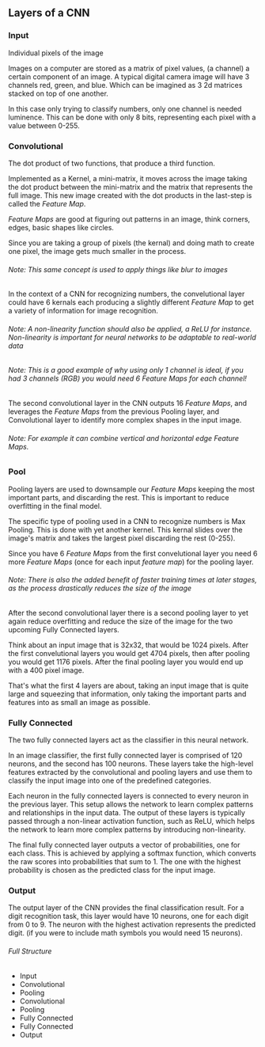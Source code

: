 ## Layers of a CNN

### Input

Individual pixels of the image

Images on a computer are stored as a matrix of pixel values, (a channel) a certain component of an image.
A typical digital camera image will have 3 channels red, green, and blue. Which can be imagined as 3 2d matrices stacked on top of one another.

In this case only trying to classify numbers, only one channel is needed luminence. This can be done with only 8 bits, representing each pixel with a value between 0-255.

### Convolutional

The dot product of two functions, that produce a third function.

Implemented as a Kernel, a mini-matrix, it moves across the image taking the dot product between the mini-matrix and the matrix that represents the full image. This new image created with the dot products in the last-step is called the _Feature Map_.

_Feature Maps_ are good at figuring out patterns in an image, think corners, edges, basic shapes like circles.

Since you are taking a group of pixels (the kernal) and doing math to create one pixel, the image gets much smaller in the process.

###### _Note: This same concept is used to apply things like blur to images_

In the context of a CNN for recognizing numbers, the convelutional layer could have 6 kernals each producing a slightly different _Feature Map_ to get a variety of information for image recognition.

###### _Note: A non-linearity function should also be applied, a ReLU for instance. Non-linearity is important for neural networks to be adaptable to real-world data_

###### _Note: This is a good example of why using only 1 channel is ideal, if you had 3 channels (RGB) you would need 6 Feature Maps for each channel!_

The second convolutional layer in the CNN outputs 16 _Feature Maps_, and leverages the _Feature Maps_ from the previous Pooling layer, and Convolutional layer to identify more complex shapes in the input image.

###### _Note: For example it can combine vertical and horizontal edge *Feature Maps*._

### Pool

Pooling layers are used to downsample our _Feature Maps_ keeping the most important parts, and discarding the rest. This is important to reduce overfitting in the final model.

The specific type of pooling used in a CNN to recognize numbers is Max Pooling. This is done with yet another kernel. This kernal slides over the image's matrix and takes the largest pixel discarding the rest (0-255).

Since you have 6 _Feature Maps_ from the first convelutional layer you need 6 more _Feature Maps_ (once for each input _feature map_) for the pooling layer.

###### _Note: There is also the added benefit of faster training times at later stages, as the process drastically reduces the size of the image_

After the second convolutional layer there is a second pooling layer to yet again reduce overfitting and reduce the size of the image for the two upcoming Fully Connected layers.

Think about an input image that is 32x32, that would be 1024 pixels. After the first convelutional layers you would get 4704 pixels, then after pooling you would get 1176 pixels. After the final pooling layer you would end up with a 400 pixel image.

That's what the first 4 layers are about, taking an input image that is quite large and squeezing that information, only taking the important parts and features into as small an image as possible.

### Fully Connected

The two fully connected layers act as the classifier in this neural network.

In an image classifier, the first fully connected layer is comprised of 120 neurons, and the second has 100 neurons. These layers take the high-level features extracted by the convolutional and pooling layers and use them to classify the input image into one of the predefined categories.

Each neuron in the fully connected layers is connected to every neuron in the previous layer. This setup allows the network to learn complex patterns and relationships in the input data. The output of these layers is typically passed through a non-linear activation function, such as ReLU, which helps the network to learn more complex patterns by introducing non-linearity.

The final fully connected layer outputs a vector of probabilities, one for each class. This is achieved by applying a softmax function, which converts the raw scores into probabilities that sum to 1. The one with the highest probability is chosen as the predicted class for the input image.

### Output

The output layer of the CNN provides the final classification result. For a digit recognition task, this layer would have 10 neurons, one for each digit from 0 to 9. The neuron with the highest activation represents the predicted digit. (if you were to include math symbols you would need 15 neurons).

###### Full Structure

- Input
- Convolutional
- Pooling
- Convolutional
- Pooling
- Fully Connected
- Fully Connected
- Output
